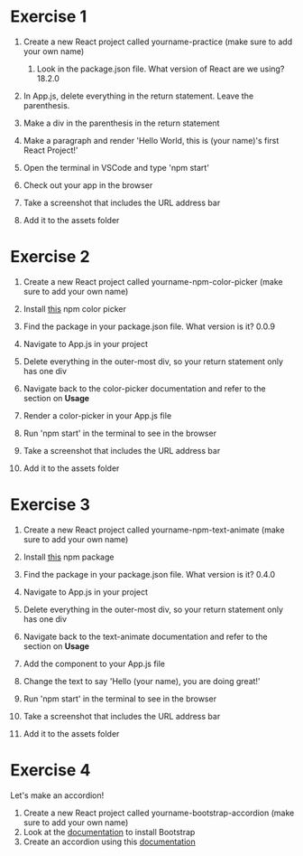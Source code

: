 # Exercise 1
1. Create a new React project called yourname-practice (make sure to add your own name)
   1. Look in the package.json file. What version of React are we using?
   18.2.0


2. In App.js, delete everything in the return statement. Leave the parenthesis.
3. Make a div in the parenthesis in the return statement
4. Make a paragraph and render 'Hello World, this is (your name)'s first React Project!'
5. Open the terminal in VSCode and type 'npm start'
6. Check out your app in the browser
7. Take a screenshot that includes the URL address bar
8. Add it to the assets folder

# Exercise 2
1. Create a new React project called yourname-npm-color-picker (make sure to add your own name)
2. Install [this](https://www.npmjs.com/package/@thednp/react-color-picker) npm color picker
3. Find the package in your package.json file. What version is it? 
   0.0.9

4. Navigate to App.js in your project
5. Delete everything in the outer-most div, so your return statement only has one div
6. Navigate back to the color-picker documentation and refer to the section on **Usage**
7. Render a color-picker in your App.js file
8. Run 'npm start' in the terminal to see in the browser
9. Take a screenshot that includes the URL address bar
10. Add it to the assets folder

# Exercise 3
1. Create a new React project called yourname-npm-text-animate (make sure to add your own name)
2. Install [this](https://www.npmjs.com/package/react-animate-text) npm package
3. Find the package in your package.json file. What version is it?
   0.4.0

4. Navigate to App.js in your project
5. Delete everything in the outer-most div, so your return statement only has one div
6. Navigate back to the text-animate documentation and refer to the section on **Usage**
7. Add the component to your App.js file
8. Change the text to say 'Hello (your name), you are doing great!'
9. Run 'npm start' in the terminal to see in the browser
10. Take a screenshot that includes the URL address bar
11. Add it to the assets folder

# Exercise 4
Let's make an accordion!
1. Create a new React project called yourname-bootstrap-accordion (make sure to add your own name)
2. Look at the [documentation](https://www.npmjs.com/package/react-bootstrap) to install Bootstrap
3. Create an accordion using this [documentation](https://react-bootstrap.github.io/docs/components/accordion) 